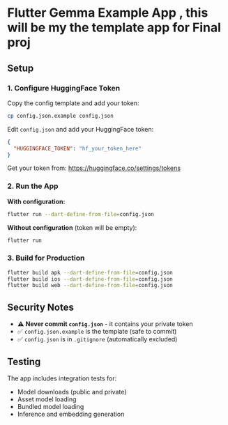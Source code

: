 # Flutter Gemma Example App , this will be my the template app for Final proj

## Setup

### 1. Configure HuggingFace Token

Copy the config template and add your token:

```bash
cp config.json.example config.json
```

Edit `config.json` and add your HuggingFace token:

```json
{
  "HUGGINGFACE_TOKEN": "hf_your_token_here"
}
```

Get your token from: https://huggingface.co/settings/tokens

### 2. Run the App

**With configuration:**
```bash
flutter run --dart-define-from-file=config.json
```

**Without configuration** (token will be empty):
```bash
flutter run
```

### 3. Build for Production

```bash
flutter build apk --dart-define-from-file=config.json
flutter build ios --dart-define-from-file=config.json
flutter build web --dart-define-from-file=config.json
```

## Security Notes

- ⚠️ **Never commit `config.json`** - it contains your private token
- ✅ `config.json.example` is the template (safe to commit)
- ✅ `config.json` is in `.gitignore` (automatically excluded)

## Testing

The app includes integration tests for:
- Model downloads (public and private)
- Asset model loading
- Bundled model loading
- Inference and embedding generation
